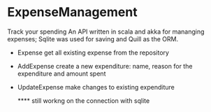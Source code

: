 # ExpenseManagement

Track your spending
An API written in scala and akka for mananging expenses; Sqlite was used for saving and Quill as the ORM.

* Expense
    get all existing expense from the repository
* AddExpense
    create a new expenditure: name, reason for the expenditure and amount spent
* UpdateExpense
    make changes to existing expenditure

    **** still workng on the connection with sqlite